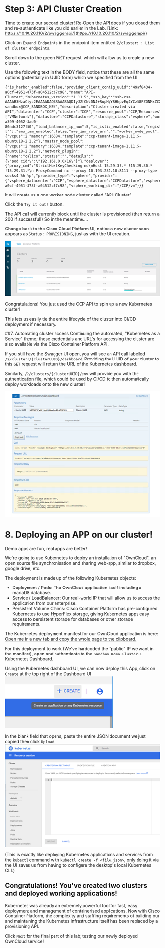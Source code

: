 # Step 3: API Cluster Creation

Time to create our second cluster! Re-Open the API docs if you closed them and re-authenticate like you did earlier in the Lab. [Link: https://10.10.20.110/2/swaggerapi/](https://10.10.20.110/2/swaggerapi/)

Click on `Expand Endpoints` in the endpoint item entitled `2/clusters : List of cluster endpoints`.

Scroll down to the green `POST` request, which will allow us to create a new cluster.

Use the following text in the BODY field, notice that these are all the same options (potentially in UUID form) which we specified from the UI.

```
{"is_harbor_enabled":false,"provider_client_config_uuid":"49af8434-a0cf-4951-873f-a04512c67c98","name":"API-Cluster","kubernetes_version":"1.11.5","ssh_key":"ssh-rsa AAAAB3NzaC1yc2EAAAADAQABAAABAQDIyJZfCNzDNJ+RupHpY8HhpvEq4YCz58FZONMxZCXY0RZB0uSTqu2fJ4KNDdOGggKPxaVkHam6GZoI8bBbclnViuI3yuo3rmeJoOlInGKXjAJ2KfnHHAXvmPj2UE4ritvdEOK+fJ0dGLKXCDFrolLKc8n4S1ck7cVmv1ruJ3+4iHJXhlp2Ea4irvIuwndgnZeKs4Zem5BZJh2trk6Cq7ctS1MgrjNy8fpFYIttjHuvWPSZ772IBI4jcjioEKJZYnayG9eVBBVuiLWHTuF8ZcaKvySlgrif0PG2Dj7zTsgOZtnJXhD36h2wOXJdUqsy1V7oHVPW1S16wantBN534QMz sandbox@CCP_SANDBOX_KEY","description":"Cluster created via API","datacenter":"CCP","cluster":"CCP","resource_pool":"CCP/Resources","networks":["VMNetwork"],"datastore":"CCPDatastore","storage_class":"vsphere","workers":1,"ssh_user":"ccpuser","type":1,"masters":1,"deployer_type":"kubeadm","ingress_vip_pool_id":"855f8eb6-a399-4052-8ad0-80adc3127f50","load_balancer_ip_num":5,"is_istio_enabled":false,"registries_root_ca":[""],"aws_iam_enabled":false,"aws_iam_role_arn":"","worker_node_pool":{"vcpus":2,"memory":16384,"template":"ccp-tenant-image-1.11.5-ubuntu18-2.2.2"},"master_node_pool":{"vcpus":2,"memory":16384,"template":"ccp-tenant-image-1.11.5-ubuntu18-2.2.2"},"network_plugin":{"name":"calico","status":"","details":"{\"pod_cidr\":\"192.168.0.0/16\"}"},"deployer":{"proxy_cmd":"StrictHostKeyChecking no\nHost 15.29.3?.* !15.29.30.* !15.29.31.*\n ProxyCommand nc --proxy 10.193.231.10:8111 --proxy-type socks4 %h %p","provider_type":"vsphere","provider":{"vsphere_datacenter":"CCP","vsphere_datastore":"CCPDatastore","vsphere_client_config_uuid":"49af8434-a0cf-4951-873f-a04512c67c98","vsphere_working_dir":"/CCP/vm"}}}
```
It will create us a one worker node cluster called "API-Cluster".

Click the `Try it out!` button.

The API call will currently block until the cluster is provisioned (then return a 200 if successful!) So in the meantime....

Change back to the Cisco Cloud Platform UI, notice a new cluster soon appears as `Status: PROVISIONING`, just as with the UI creation.

![](assets/images/api-cluster-provisioning.png)

Congratulations! You just used the CCP API to spin up a new Kubernetes cluster!

This lets us easily tie the entire lifecycle of the cluster into CI/CD deployment if necessary.

##7. Automating cluster access
Continuing the automated, "Kubernetes as a Service" theme; these credentials and URL's for accessing the cluster are also available via the Cisco Container Platform API.

If you still have the Swagger UI open, you will see an API call labelled `/2/clusters/{clusterUUID}/dashboard`.
Providing the UUID of your cluster to this `GET` request will return the URL of the Kubernetes dashboard.

Similarly, `/2/clusters/{clusterUUID}/env` will provide you with the authentication file, which could be used by CI/CD to then automatically deploy workloads onto the new cluster!

  ![](assets/images/swagger_get_cluster_dashboard.png)

# 8. Deploying an APP on our cluster!

Demo apps are fun, real apps are better!

We're going to use Kubernetes to deploy an installation of "OwnCloud", an open source file synchronisation and sharing web-app, similar to dropbox, google drive, etc.

The deployment is made up of the following Kubernetes objects:
- Deployment / Pods:         The OwnCloud application itself including a mariaDB database.
- Service / LoadBalancer:    Our real-world IP that will allow us to access the application from our enterprise.
- Persistent Volume Claims:  Cisco Container Platform has pre-configured Kubernetes to use HyperFlex storage, giving Kubernetes apps easy access to persistent storage for databases or other storage requirements.

The Kubernetes deployment manifest for our OwnCloud application is here: [Open me in a new tab and copy the whole page to the clipboard.](https://developer.cisco.com/learning/posts/files/CiscoContainerPlatform-101/assets/kube-manifests/owncloud.json)


For this deployment to work (We've hardcoded the "public" IP we want in the manifest), open and authenticate to the `Sandbox-Demo-Cluster-1` Kubernetes Dashboard.

Using the Kubernetes dashboard UI, we can now deploy this App, click on `Create` at the top right of the Dashboard UI
  ![](assets/images/dashboard-create.png)

In the blank field that opens, paste the entire JSON document we just copied then click `Upload`.
![](assets/images/dashboard-json.png)

(This is exactly like deploying Kubernetes applications and services from the `kubectl` command with `kubectl create -f <file.json>`, only doing it via the UI saves us from having to configure the desktop's local Kubernetes CLI.)


## Congratulations! You've created two clusters and deployed working applications!
Kubernetes was already an extremely powerful tool for fast, easy deployment and management of containerised applications. Now with Cisco Container Platform, the complexity and staffing requirements of building out and maintaining the Kubernetes infrastructure itself has been replaced by a provisioning API.

Click `Next` for the final part of this lab; testing our newly deployed OwnCloud service!
